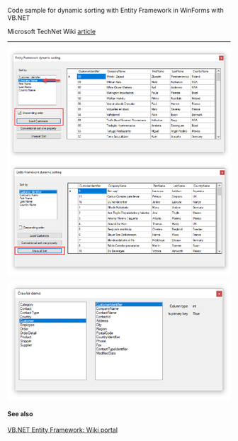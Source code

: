 Code sample for dynamic sorting with Entity Framework in WinForms with VB.NET

Microsoft TechNet Wiki [article](https://social.technet.microsoft.com/wiki/contents/articles/53603.entity-framework-dynamic-order-by-vb-net.aspx)

---

![image](assets/ScreenShot1.png)

![image](assets/crawler.png)

#### See also

[VB.NET Entity Framework: Wiki portal](https://social.technet.microsoft.com/wiki/contents/articles/53607.vb-net-entity-framework-wiki-portal.aspx)